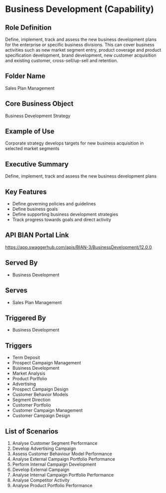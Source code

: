 # Business Development (Capability)

## Role Definition
Define, implement, track and assess the new business development plans for the enterprise or specific business divisions. This can cover business activities such as new market segment entry, product coverage and product specification development, brand development, new customer acquisition and existing customer, cross-sell/up-sell and retention.

## Folder Name
Sales Plan Management

## Core Business Object
Business Development Strategy

## Example of Use
Corporate strategy develops targets for new business acquisition in selected market segments

## Executive Summary
Define, implement, track and assess the new business development plans

## Key Features
- Define governing policies and guidelines
- Define business goals
- Define supporting business development strategies
- Track progress towards goals and direct activity

## API BIAN Portal Link
https://app.swaggerhub.com/apis/BIAN-3/BusinessDevelopment/12.0.0

## Served By
- Business Development

## Serves
- Sales Plan Management

## Triggered By
- Business Development

## Triggers
- Term Deposit
- Prospect Campaign Management
- Business Development
- Market Analysis
- Product Portfolio
- Advertising
- Prospect Campaign Design
- Customer Behavior Models
- Segment Direction
- Customer Portfolio
- Customer Campaign Management
- Customer Campaign Design

## List of Scenarios
1. Analyse Customer Segment Performance
2. Develop Advertising Campaign
3. Assess Customer Behaviour Model Performance
4. Analyse External Campaign Portfolio Performance
5. Perform Internal Campaign Development
6. Develop External Campaign
7. Analyse Internal Campaign Portfolio Performance
8. Analyse Competitor Activity
9. Analyse Product Portfolio Performance